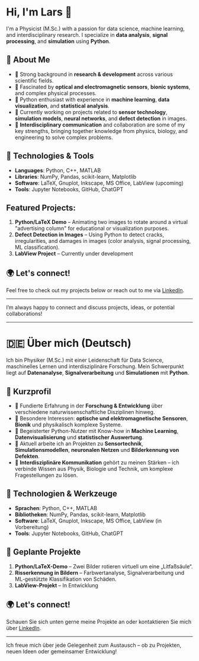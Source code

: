 # Hi, I'm Lars 👋

I'm a Physicist (M.Sc.) with a passion for data science, machine learning, and interdisciplinary research. I specialize in **data analysis**, **signal processing**, and **simulation** using **Python**.

## 🧠 About Me
- 🔬 Strong background in **research & development** across various scientific fields.
- 🧪 Fascinated by **optical and electromagnetic sensors**, **bionic systems**, and complex physical processes.
- 🐍 Python enthusiast with experience in **machine learning**, **data visualization**, and **statistical analysis**.
- 🌱 Currently working on projects related to **sensor technology**, **simulation models**, **neural networks**, and **defect detection** in images.
- 🤝 **Interdisciplinary communication** and collaboration are some of my key strengths, bringing together knowledge from physics, biology, and engineering to solve complex problems.

## 🔧 Technologies & Tools
- **Languages**: Python, C++, MATLAB  
- **Libraries**: NumPy, Pandas, scikit-learn, Matplotlib  
- **Software**: LaTeX, Gnuplot, Inkscape, MS Office, LabView (upcoming)  
- **Tools**: Jupyter Notebooks, GitHub, ChatGPT

## Featured Projects:
1. **Python/LaTeX Demo** – Animating two images to rotate around a virtual "advertising column" for educational or visualization purposes.
2. **Defect Detection in Images** – Using Python to detect cracks, irregularities, and damages in images (color analysis, signal processing, ML classification).
3. **LabView Project** – Currently under development

## 🌍 Let's connect!
Feel free to check out my projects below or reach out to me via [LinkedIn](https://www.linkedin.com/in/lars-denzer/).

---
I’m always happy to connect and discuss projects, ideas, or potential collaborations!

---

# 🇩🇪 Über mich (Deutsch)

Ich bin Physiker (M.Sc.) mit einer Leidenschaft für Data Science, maschinelles Lernen und interdisziplinäre Forschung. Mein Schwerpunkt liegt auf **Datenanalyse**, **Signalverarbeitung** und **Simulationen** mit **Python**.

## 🧠 Kurzprofil
- 🔬 Fundierte Erfahrung in der **Forschung & Entwicklung** über verschiedene naturwissenschaftliche Disziplinen hinweg.  
- 🧪 Besondere Interessen: **optische und elektromagnetische Sensoren**, **Bionik** und physikalisch komplexe Systeme.  
- 🐍 Begeisterter Python-Nutzer mit Know-how in **Machine Learning**, **Datenvisualisierung** und **statistischer Auswertung**.  
- 🌱 Aktuell arbeite ich an Projekten zu **Sensortechnik**, **Simulationsmodellen**, **neuronalen Netzen** und **Bilderkennung von Defekten**.  
- 🤝 **Interdisziplinäre Kommunikation** gehört zu meinen Stärken – ich verbinde Wissen aus Physik, Biologie und Technik, um komplexe Fragestellungen zu lösen.  

## 🔧 Technologien & Werkzeuge
- **Sprachen**: Python, C++, MATLAB  
- **Bibliotheken**: NumPy, Pandas, scikit-learn, Matplotlib  
- **Software**: LaTeX, Gnuplot, Inkscape, MS Office, LabView (in Vorbereitung)  
- **Tools**: Jupyter Notebooks, GitHub, ChatGPT  

## 🧪 Geplante Projekte
1. **Python/LaTeX-Demo** – Zwei Bilder rotieren virtuell um eine „Litfaßsäule“.  
2. **Risserkennung in Bildern** – Farbwertanalyse, Signalverarbeitung und ML-gestützte Klassifikation von Schäden.  
3. **LabView-Projekt** – In Entwicklung

## 🌍 Let's connect!
Schauen Sie sich unten gerne meine Projekte an oder kontaktieren Sie mich über [LinkedIn](https://www.linkedin.com/in/lars-denzer/).

---

Ich freue mich über jede Gelegenheit zum Austausch – ob zu Projekten, neuen Ideen oder gemeinsamer Entwicklung!
